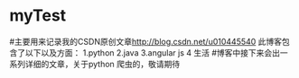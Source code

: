 ﻿# myTest
#主要用来记录我的CSDN原创文章<http://blog.csdn.net/u010445540>
此博客包含了以下以及方面：
1.python
2.java
3.angular js
4 生活
#博客中接下来会出一系列详细的文章，关于python 爬虫的，敬请期待
